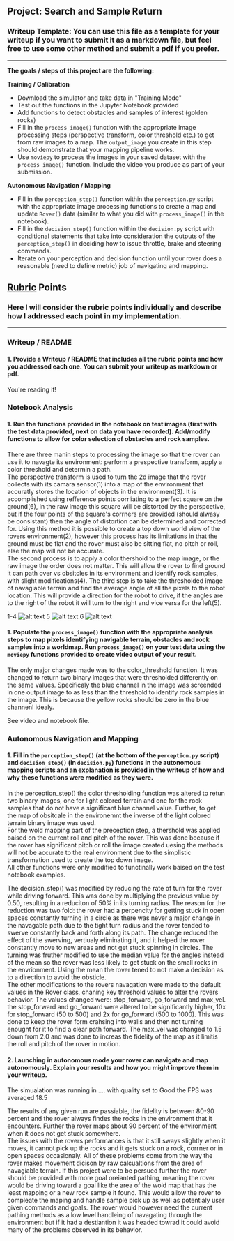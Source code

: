 ## Project: Search and Sample Return
### Writeup Template: You can use this file as a template for your writeup if you want to submit it as a markdown file, but feel free to use some other method and submit a pdf if you prefer.

---


**The goals / steps of this project are the following:**  

**Training / Calibration**  

* Download the simulator and take data in "Training Mode"
* Test out the functions in the Jupyter Notebook provided
* Add functions to detect obstacles and samples of interest (golden rocks)
* Fill in the `process_image()` function with the appropriate image processing steps (perspective transform, color threshold etc.) to get from raw images to a map.  The `output_image` you create in this step should demonstrate that your mapping pipeline works.
* Use `moviepy` to process the images in your saved dataset with the `process_image()` function.  Include the video you produce as part of your submission.

**Autonomous Navigation / Mapping**

* Fill in the `perception_step()` function within the `perception.py` script with the appropriate image processing functions to create a map and update `Rover()` data (similar to what you did with `process_image()` in the notebook). 
* Fill in the `decision_step()` function within the `decision.py` script with conditional statements that take into consideration the outputs of the `perception_step()` in deciding how to issue throttle, brake and steering commands. 
* Iterate on your perception and decision function until your rover does a reasonable (need to define metric) job of navigating and mapping.  

[//]: # (Image References)

[image1]: ./misc/rover_image.jpg
[image2]: ./calibration_images/example_grid1.jpg
[image3]: ./calibration_images/example_rock1.jpg 

## [Rubric](https://review.udacity.com/#!/rubrics/916/view) Points
### Here I will consider the rubric points individually and describe how I addressed each point in my implementation.  

---
### Writeup / README

#### 1. Provide a Writeup / README that includes all the rubric points and how you addressed each one.  You can submit your writeup as markdown or pdf.  

You're reading it!

### Notebook Analysis
#### 1. Run the functions provided in the notebook on test images (first with the test data provided, next on data you have recorded). Add/modify functions to allow for color selection of obstacles and rock samples.

There are three manin steps to processing the image so that the rover can use it to navagte its environment: perform a prespective transform, apply a color threshold and determin a path.  
  The perspective transform is used to turn the 2d image that the rover collects with its camara sensor(1) into a map of the environment that accuratly stores the location of objects in the environment(3).  It is accomplished using refference points corrliating to a perfect square on the ground(6), in the raw image this square will be distorted by the perspcetive, but if the four points of the square's corrners are provided (should alwasy be consistant) then the angle of distortion can be determined and corrected for.  Using this method it is possible to create a top down world view of the rovers environment(2), however this process has its limitations in that the ground must be flat and the rover must also be sitting flat, no pitch or roll, else the map will not be accurate.  
    The second process is to apply a color thershold to the map image, or the raw image the order does not matter.  This will allow the rover to find ground it can path over vs obsitcles in its environment and identify rock samples, with slight modifications(4).
      The third step is to take the thresholded image of navagiable terrain and find the average angle of all the pixels to the robot location.  This will provide a direction for the robot to drive, if the angles are to the right of the robot it will turn to the right and vice versa for the left(5).


1-4 ![alt text][image2]
5 ![alt text][image2]
6 ![alt text][image3]

#### 1. Populate the `process_image()` function with the appropriate analysis steps to map pixels identifying navigable terrain, obstacles and rock samples into a worldmap.  Run `process_image()` on your test data using the `moviepy` functions provided to create video output of your result.

The only major changes made was to the color_threshold function.  It was changed to return two binary images that were thresholded differently on the same values.  Specificaly the blue channel in the image was screended in one output image to as less than the threshold to identify rock samples in the image. This is because the yellow rocks should be zero in the blue channenl idealy.

See video and notebook file.

### Autonomous Navigation and Mapping

#### 1. Fill in the `perception_step()` (at the bottom of the `perception.py` script) and `decision_step()` (in `decision.py`) functions in the autonomous mapping scripts and an explanation is provided in the writeup of how and why these functions were modified as they were.

In the perception_step() the color thresholding function was altered to retun two binary images, one for light colored terrain and one for the rock samples that do not have a significant blue channel value.  Further, to get the map of obsitcale in the environemnt the inverse of the light colored terrain binary image was used.  
    For the wold mapping part of the preception step, a thershold was applied baised on the current roll and pitch of the rover.  This was done because if the rover has significant pitch or roll the image created uesing the methods will not be accurate to the real environment due to the simplistic transformation used to create the top down image.  
    All other functions were only modified to functinally work baised on the test notebook examples.
    
The decision_step() was modified by reducing the rate of turn for the rover while driving forward.  This was done by multiplying the previous value by 0.50, resulting in a reduciton of 50% in its turning radius.  The reason for the reduction was two fold: the rover had a perpencity for getting stuck in open spaces constantly turning in a circle as there was never a major change in the navagable path due to the tight turn radius and the rover tended to swerve constantly back and forth along its path.  The change reduced the effect of the swerving, vertiualy eliminating it, and it helped the rover constantly move to new areas and not get stuck spinning in circles.
    The turning was fruther modified to use the median value for the angles instead of the mean so the rover was less likely to get stuck on the small rocks in the envrionment.  Using the mean the rover tened to not make a decision as to a direction to avoid the obsticle.  
     The other modifications to the rovers navagation were made to the default values in the Rover class, chaning key threshold values to alter the rovers behavior.  The values changed were: stop_forward, go_forward and  max_vel.  the stop_forward and go_forward were altered to be significantly higher, 10x for stop_forward (50 to 500) and 2x for go_forward (500 to 1000).  This was done to keep the rover form crahsing into walls and then not turning enought for it to find a clear path forward.  The max_vel was changed to 1.5 down from 2.0 and was done to increas the fidelity of the map as it limitis the roll and pitch of the rover in motion.


#### 2. Launching in autonomous mode your rover can navigate and map autonomously.  Explain your results and how you might improve them in your writeup.  

   The simualation was running in .... with quality set to Good the FPS was averaged 18.5

   The results of any given run are passiable, the fidelity is between 80-90 percent and the rover always findes the rocks in the environment that it encounters. Further the rover maps about 90 percent of the environment when it does not get stuck somewhere.  
   The issues with the rovers performances is that it still sways slightly when it moves, it cannot pick up the rocks and it gets stuck on a rock, corrner or in open spaces occasionaly.  All of these problems come from the way the rover makes movement dicison by raw calcualtions from the area of navagiable terrain.  If this project were to be persued further the rover should be provided with more goal oreianted pathing, meaning the rover would be driving toward a goal like the area of the wold map that has the least mapping or a new rock sample it found.  This would allow the rover to compleate the maping and handle sample pick up as well as potentialy user given commands and goals.  The rover would however need the current pathing methods as a low level handleing of navagating through the environment but if it had a destiantion it was headed towrad it could avoid many of the problems observed in its behavior.

